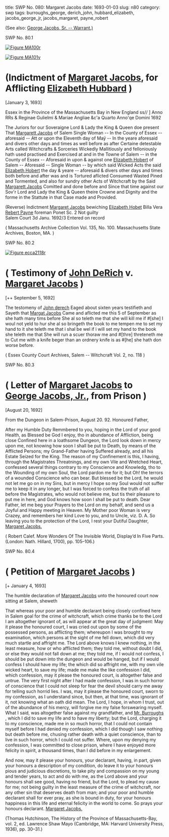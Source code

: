 title: SWP No. 080: Margaret Jacobs
date: 1693-01-03
slug: n80
category: swp
tags: burroughs_george, derich_john, hubbard_elizabeth, jacobs_george_jr, jacobs_margaret, payne_robert




(See also: [George Jacobs, Sr. -- Warrant.)](/n78.html#n78.1)

<div markdown class="doc" id="n80.1">

<div class="doc_id">SWP No. 80.1</div>

<span markdown class="figure">[![Figure MA100r](archives/MA135/small/MA100r.jpg)](archives/MA135/large/MA100r.jpg)</span>

<span markdown class="figure">[![Figure MA101v](archives/MA135/small/MA101v.jpg)](archives/MA135/large/MA101v.jpg)</span>

# (Indictment of [Margaret Jacobs](/tag/jacobs_margaret.html), for Afflicting [Elizabeth Hubbard](/tag/hubbard_elizabeth.html) )

[January 3, 1693] 

Essex in the Province of the Massachusetts Bay in New England ss// ] Anno RRs & Reginae Gulielmi & Mariae Angliae &c'a Quarto Anno'qe Domini 1692 

The Juriors for our Soveraigne Lord & Lady the King & Queen doe present That [Margarett Jacobs](/tag/jacobs_margaret.html) of Salem Single Woman -- In the County of Essex -- aforesaid -- Att or upon the Eleventh day of Maÿ -- In the yeare aforesaid and divers other days and times as well before as after Certaine detestable Arts called Witchcrafts & Sorceries Wickedly Mallitiously and felloniously hath used practised and Exercised at and in the Towne of Salem -- in the County of Essex -- Aforesaid in upon & against one [Elizabeth Hobert](/tag/hubbard_elizabeth.html) of Salem -- Aforesaid -- Single Woman -- by which said Wicked Acts the said [Elizabeth Hobert](/tag/hubbard_elizabeth.html) the day & yeare -- aforesaid & divers other days and times both before and after was and is Tortured aflicted Consumed Wasted Pined and Tormented, and also for sundry other Acts of Witchcraft by the Said [Margarett Jacobs](/tag/jacobs_margaret.html) Comitted and done before and Since that time against our Sov'r Lord and Lady the King & Queen theire Crowne and Dignity and the forme in the Stattute in that Case made and Provided.

(Reverse) Indictment [Margaret Jacobs](/tag/jacobs_margaret.html) 
bewiching [Elizabeth Hobet](/tag/hubbard_elizabeth.html) 
Billa Vera 
[Rebert Payne](/tag/payne_robert.html)
foreman
Ponet Sc. 
2
Not guilty  
Salem Court 3d Janu. 1692/3
Entered on record 

( Massachusetts Archive Collection Vol. 135, No. 100. Massachusetts State Archives, Boston, MA. )


</div>



<div markdown class="doc" id="n80.2">

<div class="doc_id">SWP No. 80.2</div>


<span markdown class="figure">[![Figure ecca2118r](archives/ecca/thumb/ecca2118r.jpg)](archives/ecca/large/ecca2118r.jpg)</span>

# ( Testimony of [John DeRich](/tag/derich_john.html) v. [Margaret Jacobs](/tag/jacobs_margaret.html) )

[++ September 5, 1692]

The testomeny of [John derech](/tag/derich_john.html) Eaged about sixten years testifieth and Sayeth that [Margat Jacobs](/tag/jacobs_margaret.html) Came and aflicted me this 5 of September as she hath many tims before She al so teleth me that she will kill me if #[she] I woul not yeld to hur she al so bringeth the book to me tempen me to set my hand to it she teleth me that i shal be wel if i will set my hand to the book she teleth me that She will run a scuer thoraw me and #[thre] threteneth me to Cut me with a knife beger than an ordnery knife is as #[he] she hath don worse before.

( Essex County Court Archives, Salem -- Witchcraft Vol. 2, no. 118 )


</div>



<div markdown class="doc" id="n80.3">

<div class="doc_id">SWP No. 80.3</div>


# ( Letter of [Margaret Jacobs](/tag/jacobs_margaret.html) to [George Jacobs, Jr.](/tag/jacobs_george_jr.html), from Prison )

[August 20, 1692]

From the Dungeon  in Salem-Prison,  August 20. 92. 
Honoured Father,

After my Humble Duty Remmbered to you, hoping in the Lord of your good Health, as Blessed be God I enjoy, tho in abundance of Affliction, being close Confined here in a loathsome Dungeon, the Lord look down in mercy upon me, not knowing how soon I shall be put to Death, by means of the Afflicted Persons; my Grand-Father having Suffered already, and all his Estate Seized for the King. The reason of my Confinement is this, I having, through the Magistrates Threatnings, and my own Vile and Wretched Heart, confessed several things contrary to my Conscience and Knowledg, tho to the Wounding of my own Soul, the Lord pardon me for it; but Oh! the terrors of a wounded Conscience who can bear. But blessed be the Lord, he would not let me go on in my Sins, but in mercy I hope so my Soul would not suffer me to keep it in any longer, but I was forced to confess the truth of all before the Magistrates, who would not believe me, but tis their pleasure to put me in here, and God knows how soon I shall be put to death. Dear Father, let me beg your Prayers to the Lord on my behalf, and send us a Joyful and Happy meeting in Heaven. My Mother poor Woman is very Crazey, and  remembers her kind Love to you, and to Uncle, viz.  D. A. So leaving you to the protection of the Lord, I rest your Dutiful Daughter, [Margaret Jacobs.](/tag/jacobs_margaret.html) 

( Robert Calef. More Wonders Of The Invisible World, Display’d In Five Parts. (London: Nath. Hillard, 1700), pp. 105–106.)

</div>



<div markdown class="doc" id="n80.4">

<div class="doc_id">SWP No. 80.4</div>


# ( Petition of [Margaret Jacobs](/tag/jacobs_margaret.html) )

[+ January 4, 1693]

The humble declaration of [Margaret Jacobs](/tag/jacobs_margaret.html) unto the honoured court now sitting at Salem, sheweth

That whereas your poor and humble declarant being closely confined here in Salem goal for the crime of witchcraft, which crime thanks be to the Lord I am altogether ignorant of, as will appear at the great day of judgment: May it please the honoured court, I was cried out upon by some of the possessed persons, as afflicting them; whereupon I was brought to my examination, which persons at the sight of me fell down, which did very much startle and affright me. The Lord above knows I knew nothing, in the least measure, how or who afflicted them; they told me, without doubt I did, or else they would not fall down at me; they told me, if I would not confess, I should be put down into the dungeon and would be hanged, but if I would confess I should have my life; the which did so affright me, with my own vile wicked heart, to save my life; made me make the like confession I did, which confession, may it please the honoured court, is altogether false and untrue. The very first night after I had made confession, I was in such horror of conscience that I could not sleep for fear the devil should carry me away for telling such horrid lies. I was, may it please the honoured court, sworn to my confession, as I understand since, but then, at that time, was ignorant of it, not knowing what an oath did mean. The Lord, I hope, in whom I trust, out of the abundance of his mercy, will forgive me my false forswearing myself. What I said, was altogether false against my grandfather, and [Mr. Burroughs](/tag/burroughs_george.html) , which I did to save my life and to have my liberty; but the Lord, charging it to my conscience, made me in so much horror, that I could not contain myself before I had denied my confession, which I did though I saw nothing but death before  me, chusing rather death with a quiet conscience, than to live in such horror, which I could not suffer. Where, upon my denying my confession, I was committed to close prison, where I have enjoyed more felicity in spirit, a thousand times, than I did before in my enlargement.

And now, may it please your honours, your declarant, having, in part, given your honours a description of my condition, do leave it to your honours pious and judicious discretions, to take pity and compassion on my young and tender years, to act and do with me, as the Lord above and your honours shall see good, having no friend, but the Lord, to plead my cause for me; not being guilty in the least measure of the crime of witchcraft, nor any other sin that deserves death from man; and your poor and humble declarant shall for ever pray, as she is bound in duty, for your honours happiness in this life and eternal felicity in the world to come. So prays your honours declarant. 
[Margaret Jacobs.](/tag/jacobs_margaret.html) 

(Thomas Hutchinson, The History of the Province of Massachusetts-Bay, vol. 2, ed. Lawrence Shaw Mayo (Cambridge, MA: Harvard University Press, 1936), pp. 30–31.)


</div>
